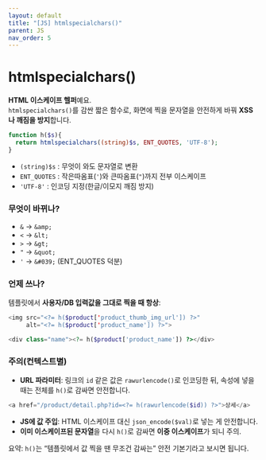```yaml
---
layout: default
title: "[JS] htmlspecialchars()"
parent: JS
nav_order: 5
---
```


# htmlspecialchars()



**HTML 이스케이프 헬퍼**예요.  
`htmlspecialchars()`를 감싼 짧은 함수로, 화면에 찍을 문자열을 안전하게 바꿔 **XSS나 깨짐을 방지**합니다.

```php
function h($s){
  return htmlspecialchars((string)$s, ENT_QUOTES, 'UTF-8');
}
```

- `(string)$s` : 무엇이 와도 문자열로 변환    
- `ENT_QUOTES` : 작은따옴표(`'`)와 큰따옴표(`"`)까지 전부 이스케이프    
- `'UTF-8'` : 인코딩 지정(한글/이모지 깨짐 방지)    

### 무엇이 바뀌나?

- `&` → `&amp;`    
- `<` → `&lt;`    
- `>` → `&gt;`    
- `"` → `&quot;`    
- `'` → `&#039;` (ENT_QUOTES 덕분)    

### 언제 쓰나?

템플릿에서 **사용자/DB 입력값을 그대로 찍을 때 항상**:

```php
<img src="<?= h($product['product_thumb_img_url']) ?>"
     alt="<?= h($product['product_name']) ?>">

<div class="name"><?= h($product['product_name']) ?></div>
```

### 주의(컨텍스트별)

- **URL 파라미터**: 링크의 `id` 같은 값은 `rawurlencode()`로 인코딩한 뒤, 속성에 넣을 때는 전체를 `h()`로 감싸면 안전합니다.

```php
<a href="/product/detail.php?id=<?= h(rawurlencode($id)) ?>">상세</a>

```

- **JS에 값 주입**: HTML 이스케이프 대신 `json_encode($val)`로 넣는 게 안전합니다.    
- **이미 이스케이프된 문자열**을 다시 `h()`로 감싸면 **이중 이스케이프**가 되니 주의.    

요약: `h()`는 “템플릿에서 값 찍을 땐 무조건 감싸는” 안전 기본기라고 보시면 됩니다.